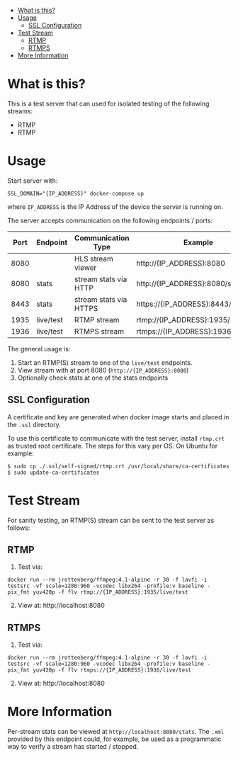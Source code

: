 - [What is this?](#what-is-this)
- [Usage](#usage)
  - [SSL Configuration](#ssl-configuration)
- [Test Stream](#test-stream)
  - [RTMP](#rtmp)
  - [RTMPS](#rtmps)
- [More Information](#more-information)

# What is this?

This is a test server that can used for isolated testing of the following streams:

-   RTMP
-   RTMP

# Usage

Start server with:

```
SSL_DOMAIN="{IP_ADDRESS}" docker-compose up
```

where `IP_ADDRESS` is the IP Address of the device the server is running on.

The server accepts communication on the following endpoints / ports:

| Port | Endpoint  | Communication Type     | Example                             |
| ---- | --------- | ---------------------- | ----------------------------------- |
| 8080 |           | HLS stream viewer      | http://{IP_ADDRESS}:8080            |
| 8080 | stats     | stream stats via HTTP  | http://{IP_ADDRESS}:8080/stats      |
| 8443 | stats     | stream stats via HTTPS | https://{IP_ADDRESS}:8443/stats     |
| 1935 | live/test | RTMP stream            | rtmp://{IP_ADDRESS}:1935/live/test  |
| 1936 | live/test | RTMPS stream           | rtmps://{IP_ADDRESS}:1936/live/test |

The general usage is:

1. Start an RTMP(S) stream to one of the `live/test` endpoints.
2. View stream with at port 8080 (`http://{IP_ADDRESS}:8080`)
3. Optionally check stats at one of the stats endpoints

## SSL Configuration

A certificate and key are generated when docker image starts and placed in the `.ssl` directory.

To use this certificate to communicate with the test server, install `rtmp.crt` as trusted root certificate.
The steps for this vary per OS. On Ubuntu for example:

```
$ sudo cp ./.ssl/self-signed/rtmp.crt /usr/local/share/ca-certificates
$ sudo update-ca-certificates
```

# Test Stream

For sanity testing, an RTMP(S) stream can be sent to the test server as follows:

## RTMP

1. Test via:

```
docker run --rm jrottenberg/ffmpeg:4.1-alpine -r 30 -f lavfi -i testsrc -vf scale=1280:960 -vcodec libx264 -profile:v baseline -pix_fmt yuv420p -f flv rtmp://{IP_ADDRESS}:1935/live/test
```

2. View at: http://localhost:8080

## RTMPS

1. Test via:

```
docker run --rm jrottenberg/ffmpeg:4.1-alpine -r 30 -f lavfi -i testsrc -vf scale=1280:960 -vcodec libx264 -profile:v baseline -pix_fmt yuv420p -f flv rtmps://{IP_ADDRESS}:1936/live/test
```

2. View at: http://localhost:8080

# More Information

Per-stream stats can be viewed at `http://localhost:8080/stats`. The `.xml` provided by this endpoint could,
for example, be used as a programmatic way to verify a stream has started / stopped.
